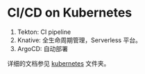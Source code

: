 # CI/CD on Kubernetes


1. Tekton:  CI pipeline
3. Knative: 全生命周期管理，Serverless 平台。
2. ArgoCD: 自动部署

详细的文档参见 [kubernetes](/kubernetes/) 文件夹。
